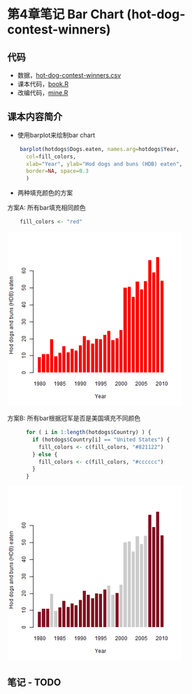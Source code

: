 # 第4章笔记 Bar Chart (hot-dog-contest-winners)

## 代码
 - 数据，[hot-dog-contest-winners.csv](hot-dog-contest-winners.csv)
 - 课本代码，[book.R](book.R)
 - 改编代码，[mine.R](mine.R)

## 课本内容简介
  - 使用barplot来绘制bar chart
```R
    barplot(hotdogs$Dogs.eaten, names.arg=hotdogs$Year,
      col=fill_colors,
      xlab="Year", ylab="Hod dogs and buns (HDB) eaten",
      border=NA, space=0.3
      )
```

- 两种填充颜色的方案

方案A: 所有bar填充相同颜色
```R
    fill_colors <- "red"
```
![单色 课本代码](single-color-book.png)

方案B: 所有bar根据冠军是否是美国填充不同颜色
```R
      for ( i in 1:length(hotdogs$Country) ) {
        if (hotdogs$Country[i] == "United States") {
          fill_colors <- c(fill_colors, "#821122")
        } else {
          fill_colors <- c(fill_colors, "#cccccc")
        }
      }
```

![条件色 课本代码](conditional-color-book.png)

## 笔记 - TODO

